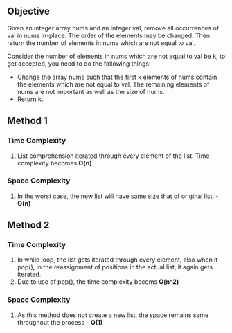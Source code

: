## Objective
Given an integer array nums and an integer val, remove all occurrences of val in nums in-place. The order of the elements may be changed. Then return the number of elements in nums which are not equal to val.

Consider the number of elements in nums which are not equal to val be k, to get accepted, you need to do the following things:

* Change the array nums such that the first k elements of nums contain the elements which are not equal to val. The remaining elements of nums are not important as well as the size of nums.
* Return k.

## Method 1
### Time Complexity
1. List comprehension iterated through every element of the list. Time complexity becomes **O(n)**

### Space Complexity
1. In the worst case, the new list will have same size that of original list. - **O(n)**

## Method 2
### Time Complexity
1. In while loop, the list gets iterated through every element, also when it pop(), in the reassignment of positions in the actual list, it again gets iterated.
2. Due to use of pop(), the time complexity becoms **O(n^2)**

### Space Complexity
1. As this method does not create a new list, the space remains same throughout the process - **O(1)**

